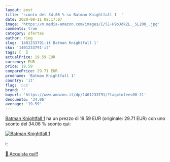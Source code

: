 ```yaml
---
layout: post
title: 'sconto del 34.06 % su Batman Knightfall 1  '
date: 2020-09-11 08:17:07
image: 'https://m.media-amazon.com/images/I/51+H9oJdk2L._SL200_.jpg'
comments: true
category: ofertas
author: ring
slug: '1401233791-it Batman Knightfall 1'
sku: '1401233791-it'
tags: [  ]
actualPrice: 19.59 EUR
currency: EUR
price: 19.59
comparePrice: 29.71 EUR
prodname: 'Batman Knightfall 1'
country: 'it'
flag: '🇮🇹'
brand: ''
buyurl: 'https://www.amazon.it/dp/1401233791/?tag=tolees00-21'
descuento: '34.06'
average: '19.59'
---
```


[Batman Knightfall 1](https://www.amazon.it/dp/1401233791/?tag=tolees00-21) ha un prezzo di 19.59 EUR (originale: 29.71 EUR) con uno sconto del 34.06 % sconto qui:

[![Batman Knightfall 1](https://m.media-amazon.com/images/I/51+H9oJdk2L._SL200_.jpg)](https://www.amazon.it/dp/1401233791/?tag=tolees00-21)

ℹ️:


[🛒 Acquista qui!!](https://www.amazon.it/dp/1401233791/?tag=tolees00-21)
